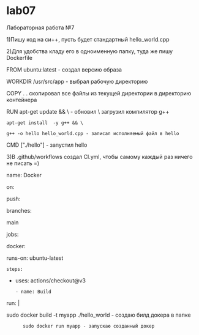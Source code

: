 # lab07

Лабораторная работа №7

1)Пишу код на си++, пусть будет стандартный hello_world.cpp

2)Для удобства кладу его в одноименную папку, туда же пишу Dockerfile

FROM ubuntu:latest - создал версию образа

WORKDIR /usr/src/app - выбрал рабочую директорию

COPY . . скопировал все файлы из текущей директории в директорию контейнера

RUN apt-get update && \ - обновил \ загрузил компилятор g++

    apt-get install  -y g++ && \
    
    g++ -o hello hello_world.cpp - записал исполняемый файл в hello
    
CMD ["./hello"] - запустил hello

3)В .github/workflows создал CI.yml, чтобы самому каждый раз ничего не писать =)


name: Docker

on:

  push:

branches: 

main 

jobs:

docker:

runs-on: ubuntu-latest

    steps:

- uses: actions/checkout@v3

      - name: Build

run: |

sudo docker build -t myapp ./hello_world - создаю билд докера в папке 
          
          sudo docker run myapp - запускаю созданный докер
